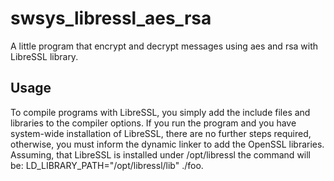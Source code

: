 # swsys_libressl_aes_rsa
A little program that encrypt and decrypt messages using aes and rsa with LibreSSL library.

## Usage
To compile programs with LibreSSL, you simply add the include files and libraries to the compiler options. If you run the program and you have system-wide installation of LibreSSL, there are no further steps required, otherwise, you must inform the dynamic linker to add the OpenSSL libraries. Assuming, that LibreSSL is installed under /opt/libressl the command will be: LD_LIBRARY_PATH="/opt/libressl/lib" ./foo.  
